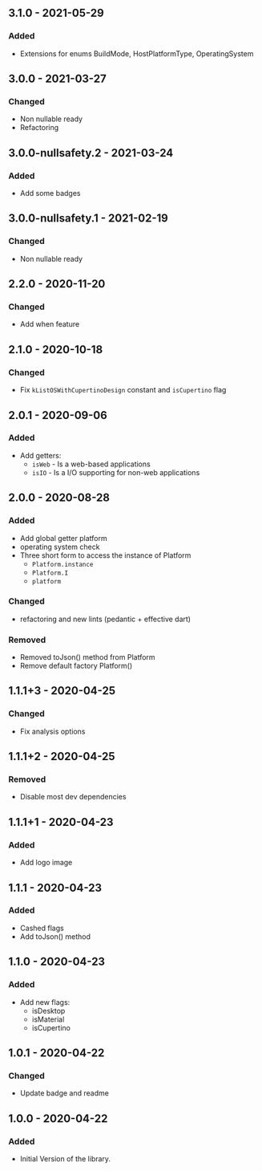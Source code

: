 ## 3.1.0 - 2021-05-29 
### Added  
- Extensions for enums BuildMode, HostPlatformType, OperatingSystem

## 3.0.0 - 2021-03-27 
### Changed  
- Non nullable ready  
- Refactoring
  
  
## 3.0.0-nullsafety.2 - 2021-03-24  
### Added  
- Add some badges   

## 3.0.0-nullsafety.1 - 2021-02-19
### Changed  
- Non nullable ready  
  
  
## 2.2.0 - 2020-11-20  
### Changed  
- Add when feature  
   
  
## 2.1.0 - 2020-10-18  
### Changed  
- Fix `kListOSWithCupertinoDesign` constant and `isCupertino` flag  
   
  
## 2.0.1 - 2020-09-06  
### Added  
- Add getters:  
   + `isWeb` - Is a web-based applications  
   + `isIO`  - Is a I/O supporting for non-web applications  
   
   
## 2.0.0 - 2020-08-28  
### Added    
- Add global getter platform  
- operating system check  
- Three short form to access the instance of Platform  
   + `Platform.instance`  
   + `Platform.I`  
   + `platform`  
  
### Changed  
- refactoring and new lints (pedantic + effective dart)  
  
### Removed  
- Removed toJson() method from Platform  
- Remove default factory Platform()  
  
  
## 1.1.1+3 - 2020-04-25  
### Changed  
- Fix analysis options  
  
  
## 1.1.1+2 - 2020-04-25  
### Removed  
- Disable most dev dependencies  
  
  
## 1.1.1+1 - 2020-04-23  
### Added  
- Add logo image  
  
  
## 1.1.1 - 2020-04-23  
### Added  
- Cashed flags  
- Add toJson() method  
  
  
## 1.1.0 - 2020-04-23  
### Added  
 - Add new flags:  
   + isDesktop  
   + isMaterial  
   + isCupertino  
   
   
## 1.0.1 - 2020-04-22  
### Changed  
- Update badge and readme  
  
  
## 1.0.0 - 2020-04-22  
### Added  
- Initial Version of the library.  
  
  